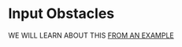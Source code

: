 # Input Obstacles

WE WILL LEARN ABOUT THIS [FROM AN EXAMPLE](/cypress/e2e/03-third/1-input-obstacles-spec.cy.js)

